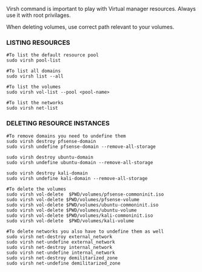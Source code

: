 Virsh command is important to play with Virtual manager resources. Always use it with root privilages.

When deleting volumes, use correct path relevant to your volumes.

### LISTING RESOURCES ####

```
#To list the default resource pool
sudo virsh pool-list

#To list all domains
sudo virsh list --all

#To list the volumes
sudo virsh vol-list --pool <pool-name>

#To list the networks
sudo virsh net-list
```
### DELETING RESOURCE INSTANCES

```
#To remove domains you need to undefine them
sudo virsh destroy pfsense-domain
sudo virsh undefine pfsense-domain --remove-all-storage

sudo virsh destroy ubuntu-domain
sudo virsh undefine ubuntu-domain --remove-all-storage

sudo virsh destroy kali-domain
sudo virsh undefine kali-domain --remove-all-storage

#To delete the volumes
sudo virsh vol-delete  $PWD/volumes/pfsense-commoninit.iso
sudo virsh vol-delete $PWD/volumes/pfsense-volume
sudo virsh vol-delete $PWD/volumes/ubuntu-commoninit.iso
sudo virsh vol-delete $PWD/volumes/ubuntu-volume
sudo virsh vol-delete $PWD/volumes/kali-commoninit.iso
sudo virsh vol-delete  $PWD/volumes/kali-volume

#To delete networks you also have to undefine them as well
sudo virsh net-destroy external_network
sudo virsh net-undefine external_network
sudo virsh net-destroy internal_network
sudo virsh net-undefine internal_network
sudo virsh net-destroy demilitarized_zone
sudo virsh net-undefine demilitarized_zone
```
